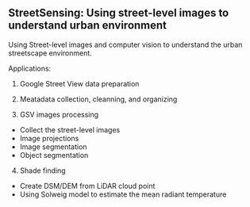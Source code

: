 
## StreetSensing: Using street-level images to understand urban environment

Using Street-level images and computer vision to understand the urban streetscape environment.

Applications: 

1. Google Street View data preparation

2. Meatadata collection, cleanning, and organizing

3. GSV images processing
- Collect the street-level images
- Image projections
- Image segmentation
- Object segmentation

4. Shade finding
- Create DSM/DEM from LiDAR cloud point
- Using Solweig model to estimate the mean radiant temperature
